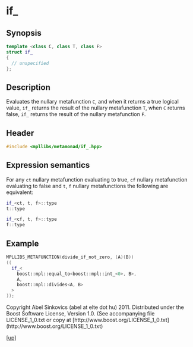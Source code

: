 # if_

## Synopsis

```cpp
template <class C, class T, class F>
struct if_
{
  // unspecified
};
```

## Description

Evaluates the nullary metafunction `C`, and when it returns a true logical
value, `if_` returns the result of the nullary metafunction `T`, when `C`
returns false, `if_` returns the result of the nullary metafunction `F`.

## Header

```cpp
#include <mpllibs/metamonad/if_.hpp>
```

## Expression semantics

For any `ct` nullary metafunction evaluating to true, `cf` nullary metafunction
evaluating to false and `t`, `f` nullary metafunctions the following are
equivalent:

```cpp
if_<ct, t, f>::type
t::type
```

```cpp
if_<cf, t, f>::type
f::type
```

## Example

```cpp
MPLLIBS_METAFUNCTION(divide_if_not_zero, (A)(B))
((
  if_<
    boost::mpl::equal_to<boost::mpl::int_<0>, B>,
    A,
    boost::mpl::divides<A, B>
  >
));
```

<p class="copyright">
Copyright Abel Sinkovics (abel at elte dot hu) 2011.
Distributed under the Boost Software License, Version 1.0.
(See accompanying file LICENSE_1_0.txt or copy at
[http://www.boost.org/LICENSE_1_0.txt](http://www.boost.org/LICENSE_1_0.txt)
</p>

[[up]](reference.html)



